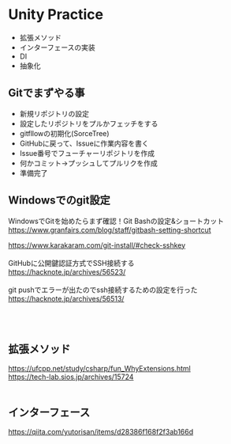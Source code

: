 # Unity Practice

* 拡張メソッド
* インターフェースの実装
* DI
* 抽象化


## Gitでまずやる事

* 新規リポジトリの設定
* 設定したリポジトリをプルかフェッチをする
* gitfllowの初期化(SorceTree)
* GitHubに戻って、Issueに作業内容を書く
* Issue番号でフューチャーリポジトリを作成
* 何かコミット→プッシュしてプルリクを作成
* 準備完了




## Windowsでのgit設定

WindowsでGitを始めたらまず確認！Git Bashの設定&ショートカット
https://www.granfairs.com/blog/staff/gitbash-setting-shortcut

https://www.karakaram.com/git-install/#check-sshkey <br>
<br>
GitHubに公開鍵認証方式でSSH接続する<br>
https://hacknote.jp/archives/56523/<br>
<br>
git pushでエラーが出たのでssh接続するための設定を行った<br>
https://hacknote.jp/archives/56513/<br>



<br><br>
## 拡張メソッド
https://ufcpp.net/study/csharp/fun_WhyExtensions.html<br>
https://tech-lab.sios.jp/archives/15724<br>
<br>
## インターフェース
https://qiita.com/yutorisan/items/d28386f168f2f3ab166d


